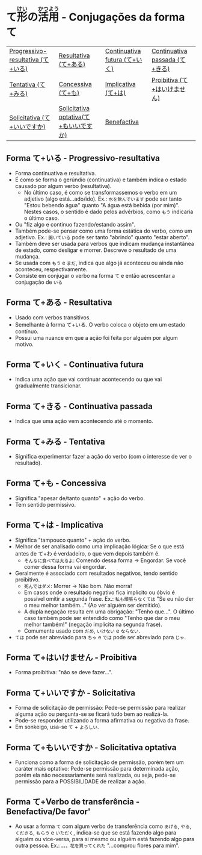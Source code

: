 # て<ruby>形<rt>けい</rt>の<ruby>活<rt>かつ</rt>用<rt>よう</rt></ruby> - Conjugações da forma て

<table>
    <tr>
        <td><a href="#progressivo-resultativa">Progressivo-resultativa (て+いる)</a></td>
        <td><a href="#resultativa">Resultativa (て+ある)</a></td>
        <td><a href="#continuativa-futura">Continuativa futura (て+いく)</a></td>
        <td><a href="#continuativa-passada">Continuativa passada (て+きる)</a></td>
    </tr>
    <tr>
        <td><a href="#tentativa">Tentativa (て+みる)</a></td>
        <td><a href="#concessiva">Concessiva (て+も)</a></td>
        <td><a href="#implicativa">Implicativa (て+は)</a></td>
        <td><a href="#proibitiva">Proibitiva (て+はいけません)</a></td>
    </tr>
	<tr>
        <td><a href="#solicitativa">Solicitativa (て+いいですか)</a></td>
        <td><a href="#solicitativa-optativa">Solicitativa optativa(て+もいいですか)</a></td>
        <td><a href="#benefactiva">Benefactiva</a></td>
	</tr>
</table>

<h2 id="var_progressivo-resultativa">Forma て+いる - Progressivo-resultativa</h2>

-   Forma continuativa e resultativa.
-   É como se forma o gerúndio (continuativa) e também indica o estado causado por algum verbo (resultativa).
    -   No último caso, é como se transformassemos o verbo em um adjetivo (algo está...ado/ido). Ex.: `水を飲んでいます` pode ser tanto "Estou bebendo água" quanto "A água está bebida (por mim)". Nestes casos, o sentido é dado pelos advérbios, como `もう` indicaria o último caso.
-   Ou "fiz algo e continuo fazendo/estando assim".
-   Também pode-se pensar como uma forma estática do verbo, como um adjetivo. Ex.: `開いている` pode ser tanto "abrindo" quanto "estar aberto".
-   Também deve ser usada para verbos que indicam mudança instantânea de estado, como desligar e morrer. Descreve o resultado de uma mudança.
-   Se usada com `もう` e `まだ`, indica que algo já aconteceu ou ainda não aconteceu, respectivamente.
-   Consiste em conjugar o verbo na forma `て` e então acrescentar a conjugação de `いる`

<h2 id="var_resultativa">Forma て+ある - Resultativa</h2>

-   Usado com verbos transitivos.
-   Semelhante à forma て+いる. O verbo coloca o objeto em um estado contínuo.
-   Possui uma nuance em que a ação foi feita por alguém por algum motivo.

<h2 id="var_continuativa-futura">Forma て+いく - Continuativa futura</h2>

-   Indica uma ação que vai continuar acontecendo ou que vai gradualmente transicionar.

<h2 id="var_continuativa-passada">Forma て+きる - Continuativa passada</h2>

-   Indica que uma ação vem acontecendo até o momento.

<h2 id="var_tentativa">Forma て+みる - Tentativa</h2>

-   Significa experimentar fazer a ação do verbo (com o interesse de ver o resultado).

<h2 id="var_concessiva">Forma て+も - Concessiva</h2>

-   Significa "apesar de/tanto quanto" + ação do verbo.
-   Tem sentido permissivo.

<h2 id="var_implicativa">Forma て+は - Implicativa</h2>

-   Significa "tampouco quanto" + ação do verbo.
-   Melhor de ser analisado como uma implicação lógica: Se o que está antes de て+わ é verdadeiro, o que vem depois também é.
    -   `そんなに食べては太るよ`: Comendo dessa forma → Engordar. Se você comer dessa forma vai engordar.
-   Geralmente é associado com resultados negativos, tendo sentido proibitivo.
    -   `死んではダメ`: Morrer → Não bom. Não morra!
    -   Em casos onde o resultado negativo fica implícito ou óbvio é possível omitir a segunda frase. Ex.: `私も頑張らなくては` "Se eu não der o meu melhor também..." (Ao ver alguém ser demitido).
    -   A dupla negação resulta em uma obrigação: "Tenho que...". O último caso também pode ser entendido como "Tenho que dar o meu melhor também!" (negação implícita na segunda frase).
    -   Comumente usado com `だめ`, `いけない` e `ならない`.
-   `ては` pode ser abreviado para `ちゃ` e `では` pode ser abreviado para `じゃ`.

<h2 id="var_proibitiva">Forma て+はいけません - Proibitiva</h2>

-   Forma proibitiva: "não se deve fazer...".

<h2 id="var_solicitativa">Forma て+いいですか - Solicitativa</h2>

-   Forma de solicitação de permissão: Pede-se permissão para realizar alguma ação ou pergunta-se se ficará tudo bem ao realizá-la.
-   Pode-se responder utilizando a forma afirmativa ou negativa da frase.
-   Em sonkeigo, usa-se `て` + `よろしい`.

<h2 id="var_solicitativa-optativa">Forma て+もいいですか - Solicitativa optativa</h2>

-   Funciona como a forma de solicitação de permissão, porém tem um caráter mais optativo: Pede-se permissão para determinada ação, porém ela não necessariamente será realizada, ou seja, pede-se permissão para a POSSIBILIDADE de realizar a ação.

<h2 id="var_benefactiva">Forma て+Verbo de transferência - Benefactiva/De favor'</h2>

-   Ao usar a forma `て` com algum verbo de transferência como `あげる`, `やる`, `くださる`, `もらう` e `いただく`, indica-se que se está fazendo algo para alguém ou vice-versa, para si mesmo ou alguém está fazendo algo para outra pessoa. Ex.: `。。。花を買ってくれた` "...comprou flores para mim".

